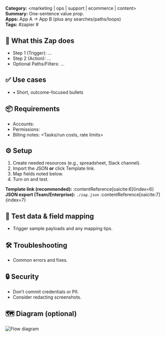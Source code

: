 # <Workflow Name>

**Category:** <marketing | ops | support | ecommerce | content>  
**Summary:** One-sentence value prop.  
**Apps:** App A → App B (plus any searches/paths/loops)  
**Tags:** #zapier #<add-your-tags>

## 🧰 What this Zap does
- Step 1 (Trigger): ...
- Step 2 (Action): ...
- Optional Paths/Filters: ...

## ✅ Use cases
- • Short, outcome-focused bullets

## 📦 Requirements
- Accounts: <App list>
- Permissions: <Scopes if relevant>
- Billing notes: <Tasks/run costs, rate limits>

## ⚙️ Setup
1) Create needed resources (e.g., spreadsheet, Slack channel).
2) Import the JSON **or** click Template link.
3) Map fields noted below.
4) Turn on and test.

**Template link (recommended):** <paste-template-url> :contentReference[oaicite:6]{index=6}  
**JSON export (Team/Enterprise):** `./zap.json` :contentReference[oaicite:7]{index=7}

## 🧪 Test data & field mapping
- Trigger sample payloads and any mapping tips.

## 🛠 Troubleshooting
- Common errors and fixes.

## 🔒 Security
- Don’t commit credentials or PII.
- Consider redacting screenshots.

## 🗺 Diagram (optional)
![Flow diagram](./assets/diagram.png)
